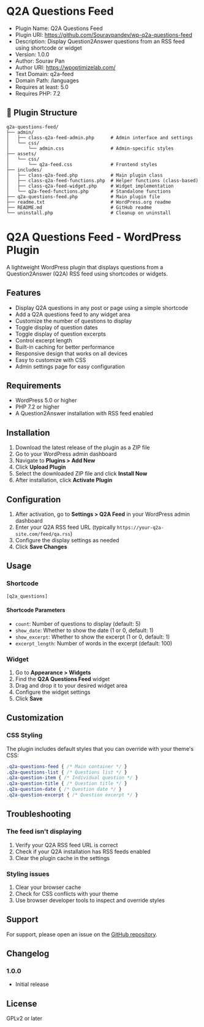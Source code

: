 # Q2A Questions Feed

- Plugin Name: Q2A Questions Feed
- Plugin URI: https://github.com/Souravpandev/wp-q2a-questions-feed
- Description: Display Question2Answer questions from an RSS feed using shortcode or widget
- Version: 1.0.0
- Author: Sourav Pan
- Author URI: https://wpoptimizelab.com/
- Text Domain: q2a-feed
- Domain Path: /languages
- Requires at least: 5.0
- Requires PHP: 7.2

## 📂 Plugin Structure

```text
q2a-questions-feed/
├── admin/
│   ├── class-q2a-feed-admin.php      # Admin interface and settings
│   └── css/
│       └── admin.css                 # Admin-specific styles
├── assets/
│   └── css/
│       └── q2a-feed.css              # Frontend styles
├── includes/
│   ├── class-q2a-feed.php            # Main plugin class
│   ├── class-q2a-feed-functions.php  # Helper functions (class-based)
│   ├── class-q2a-feed-widget.php     # Widget implementation
│   └── q2a-feed-functions.php        # Standalone functions
├── q2a-questions-feed.php            # Main plugin file
├── readme.txt                        # WordPress.org readme
├── README.md                         # GitHub readme
└── uninstall.php                     # Cleanup on uninstall
```

# Q2A Questions Feed - WordPress Plugin

A lightweight WordPress plugin that displays questions from a Question2Answer (Q2A) RSS feed using shortcodes or widgets.

## Features

- Display Q2A questions in any post or page using a simple shortcode
- Add a Q2A questions feed to any widget area
- Customize the number of questions to display
- Toggle display of question dates
- Toggle display of question excerpts
- Control excerpt length
- Built-in caching for better performance
- Responsive design that works on all devices
- Easy to customize with CSS
- Admin settings page for easy configuration

## Requirements

- WordPress 5.0 or higher
- PHP 7.2 or higher
- A Question2Answer installation with RSS feed enabled

## Installation

1. Download the latest release of the plugin as a ZIP file
2. Go to your WordPress admin dashboard
3. Navigate to **Plugins > Add New**
4. Click **Upload Plugin**
5. Select the downloaded ZIP file and click **Install Now**
6. After installation, click **Activate Plugin**

## Configuration

1. After activation, go to **Settings > Q2A Feed** in your WordPress admin dashboard
2. Enter your Q2A RSS feed URL (typically `https://your-q2a-site.com/feed/qa.rss`)
3. Configure the display settings as needed
4. Click **Save Changes**

## Usage

### Shortcode

```php
[q2a_questions]
```

#### Shortcode Parameters

- `count`: Number of questions to display (default: 5)
- `show_date`: Whether to show the date (1 or 0, default: 1)
- `show_excerpt`: Whether to show the excerpt (1 or 0, default: 1)
- `excerpt_length`: Number of words in the excerpt (default: 100)

### Widget

1. Go to **Appearance > Widgets**
2. Find the **Q2A Questions Feed** widget
3. Drag and drop it to your desired widget area
4. Configure the widget settings
5. Click **Save**

## Customization

### CSS Styling

The plugin includes default styles that you can override with your theme's CSS:

```css
.q2a-questions-feed { /* Main container */ }
.q2a-questions-list { /* Questions list */ }
.q2a-question-item { /* Individual question */ }
.q2a-question-title { /* Question title */ }
.q2a-question-date { /* Question date */ }
.q2a-question-excerpt { /* Question excerpt */ }
```

## Troubleshooting

### The feed isn't displaying

1. Verify your Q2A RSS feed URL is correct
2. Check if your Q2A installation has RSS feeds enabled
3. Clear the plugin cache in the settings

### Styling issues

1. Clear your browser cache
2. Check for CSS conflicts with your theme
3. Use browser developer tools to inspect and override styles

## Support

For support, please open an issue on the [GitHub repository](https://github.com/yourusername/q2a-questions-feed/issues).

## Changelog

### 1.0.0
- Initial release

## License

GPLv2 or later
